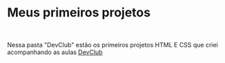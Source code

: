 <h1>Meus primeiros projetos</h1> 
<br>
<p>Nessa pasta "DevClub" estão os primeiros projetos HTML E CSS que criei acompanhando as aulas <a href="https://rodofomori.com.br/devclub">DevClub</a></p>
